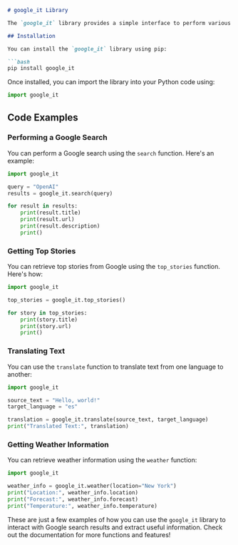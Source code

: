 ```markdown
# google_it Library

The `google_it` library provides a simple interface to perform various Google searches and extract information from the search results.

## Installation

You can install the `google_it` library using pip:

```bash
pip install google_it
```

Once installed, you can import the library into your Python code using:

```python
import google_it
```

## Code Examples

### Performing a Google Search

You can perform a Google search using the `search` function. Here's an example:

```python
import google_it

query = "OpenAI"
results = google_it.search(query)

for result in results:
    print(result.title)
    print(result.url)
    print(result.description)
    print()
```

### Getting Top Stories

You can retrieve top stories from Google using the `top_stories` function. Here's how:

```python
import google_it

top_stories = google_it.top_stories()

for story in top_stories:
    print(story.title)
    print(story.url)
    print()
```

### Translating Text

You can use the `translate` function to translate text from one language to another:

```python
import google_it

source_text = "Hello, world!"
target_language = "es"

translation = google_it.translate(source_text, target_language)
print("Translated Text:", translation)
```

### Getting Weather Information

You can retrieve weather information using the `weather` function:

```python
import google_it

weather_info = google_it.weather(location="New York")
print("Location:", weather_info.location)
print("Forecast:", weather_info.forecast)
print("Temperature:", weather_info.temperature)
```

These are just a few examples of how you can use the `google_it` library to interact with Google search results and extract useful information. Check out the documentation for more functions and features!

